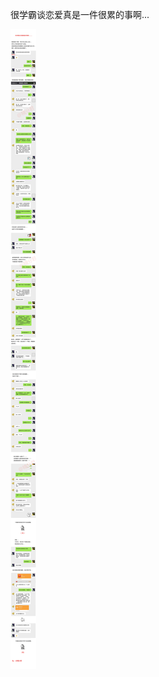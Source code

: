 很学霸谈恋爱真是一件很累的事啊...


![5553db1901c24d548ad83d40126a045c.jpg](https://raw.githubusercontent.com/wxlzmt/cdn1/master/ext/qw/groups/20008/5553db1901c24d548ad83d40126a045c.jpg)
